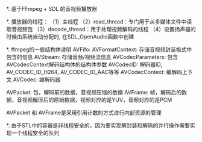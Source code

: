 *. 基于FFmpeg + SDL 的音视频播放器

*. 播放器的线程：
 （1）主线程
 （2）read_thread：专门用于从多媒体文件中读取音视频包
 （3）decode_thread：用于处理视频解码的线程
 （4）设置扬声器的时候由系统自动分配的, 在SDL_OpenAudio函数中创建

*. ffmpeg的一些结构体说明
AVFifo:
AVFormatContext: 存储音视频封装格式中包含的信息
    AVStream: 存储音频/视频流信息
        AVCodecParameters: 包含AVCodecContext解码结构体的结构体参数
            AVCodecID: 解码器ID, AV_CODEC_ID_H264, AV_CODEC_ID_AAC等等
    AVCodecContext: 编解码上下文
    AVCodec: 编解码器

AVPacket: 包，解码前的数据，音视频压缩的数据
AVFrame: 帧，解码后的数据，音视频解压后的原始数据，视频对应的是YUV，音频对应的是PCM

AVPacket 和 AVFrame是采用引用计数的方式进行内部资源的管理

*. 由于STL中的容器是非线程安全的，因为要实现解封装和解码的并行操作需要实现一个线程安全的队列
